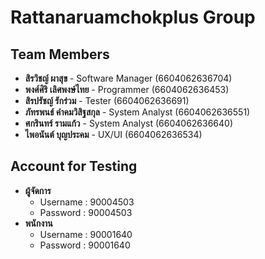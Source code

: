 # Rattanaruamchokplus Group

## Team Members

- **สิรวิชญ์ ผาสุข** - Software Manager (6604062636704)
- **พงศ์ศิริ เลิศพงษ์ไทย** - Programmer (6604062636453)
- **สิรปรัชญ์ รักร่วม** - Tester (6604062636691)
- **ภัทรพนธ์ คำคมวิสิฐสกุล** - System Analyst (6604062636551)
- **ศกรินทร์ รามแก้ว** - System Analyst (6604062636640)
- **ไพอนันต์ บุญประคม** - UX/UI (6604062636534)

## Account for Testing 

- **ผู้จัดการ**  
  - Username : 90004503  
  - Password : 90004503  
- **พนักงาน**  
  - Username : 90001640  
  - Password : 90001640  
